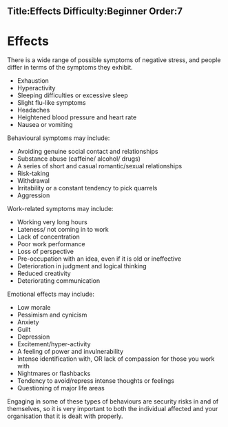 Title:Effects
Difficulty:Beginner
Order:7
---
# Effects

There is a wide range of possible symptoms of negative stress, and people differ in terms of the symptoms they exhibit.


*   Exhaustion
*   Hyperactivity
*   Sleeping difficulties or excessive sleep
*   Slight flu-like symptoms
*   Headaches
*   Heightened blood pressure and heart rate
*   Nausea or vomiting

Behavioural symptoms may include:

*   Avoiding genuine social contact and relationships
*   Substance abuse (caffeine/ alcohol/ drugs)
*   A series of short and casual romantic/sexual relationships
*   Risk-taking
*   Withdrawal
*   Irritability or a constant tendency to pick quarrels
*   Aggression

Work-related symptoms may include: 

*   Working very long hours
*   Lateness/ not coming in to work
*   Lack of concentration
*   Poor work performance
*   Loss of perspective
*   Pre-occupation with an idea, even if it is old or ineffective
*   Deterioration in judgment and logical thinking
*   Reduced creativity
*   Deteriorating communication

Emotional effects may include:

*   Low morale
*   Pessimism and cynicism
*   Anxiety
*   Guilt
*   Depression
*   Excitement/hyper-activity
*   A feeling of power and invulnerability
*   Intense identification with, OR lack of compassion for those you work with
*   Nightmares or flashbacks
*   Tendency to avoid/repress intense thoughts or feelings
*   Questioning of major life areas




Engaging in some of these types of behaviours are security risks in and of themselves, so it is very important to both the individual affected and your organisation that it is dealt with properly.